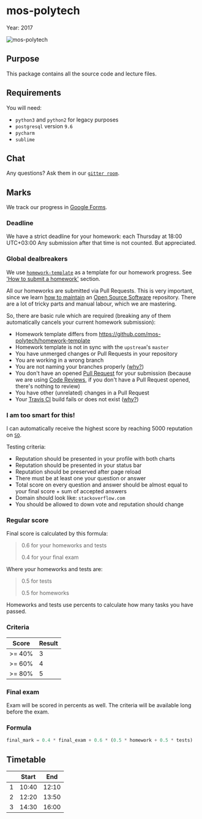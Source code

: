 # mos-polytech

Year: 2017

![mos-polytech](https://raw.githubusercontent.com/mos-polytech/2017/master/media/logo.jpg)


## Purpose

This package contains all the source code and lecture files.


## Requirements

You will need:

- `python3` and `python2` for legacy purposes
- `postgresql` version `9.6`
- `pycharm`
- `sublime`


## Chat

Any questions? Ask them in our [`gitter room`](https://gitter.im/sobolevn/mos-polytech).


## Marks

We track our progress in [Google Forms](https://docs.google.com/spreadsheets/d/1Q5MXKvTVWPuJ9ulgnDX4LcAejXU34vp8auTyxmLKM-A/edit?usp=sharing).

### Deadline

We have a strict deadline for your homework: each Thursday at 18:00 UTC+03:00
Any submission after that time is not counted. But appreciated.

### Global dealbreakers

We use [`homework-template`](https://github.com/mos-polytech/homework-template) as a template for our homework progress.
See ['How to submit a homework'](https://github.com/mos-polytech/homework-template#how-to-submit-a-homework) section.

All our homeworks are submitted via Pull Requests.
This is very important, since we learn [how to maintain](https://opensource.guide/how-to-contribute/) an [Open Source Software](https://en.wikipedia.org/wiki/Open-source_software) repository.
There are a lot of tricky parts and manual labour, which we are mastering.

So, there are basic rule which are required (breaking any of them automatically cancels your current homework submission):

- Homework template differs from https://github.com/mos-polytech/homework-template
- Homework template is not in sync with the `upstream`'s `master`
- You have unmerged changes or Pull Requests in your repository
- You are working in a wrong branch
- You are not naming your branches properly ([why?](http://nvie.com/posts/a-successful-git-branching-model/))
- You don't have an opened [Pull Request](https://gist.github.com/MarcDiethelm/7303312#how-to-make-a-clean-pull-request) for your submission (because we are using [Code Reviews](https://github.com/features/code-review/), if you don't have a Pull Request opened, there's nothing to review)
- You have other (unrelated) changes in a Pull Request
- Your [Travis CI](https://docs.travis-ci.com/user/for-beginners) build fails or does not exist ([why?](https://blog.codeship.com/continuous-integration-important/))

### I am too smart for this!

I can automatically receive the highest score
by reaching 5000 reputation on [`SO`](https://stackoverflow.com/).

Testing criteria:

- Reputation should be presented in your profile with both charts
- Reputation should be presented in your status bar
- Reputation should be preserved after page reload
- There must be at least one your question or answer
- Total score on every question and answer should be almost equal to your final score + sum of accepted answers
- Domain should look like: `stackoverflow.com`
- You should be allowed to down vote and reputation should change

### Regular score

Final score is calculated by this formula:

> 0.6 for your homeworks and tests
>
> 0.4 for your final exam
>

Where your homeworks and tests are:

> 0.5 for tests
>
> 0.5 for homeworks
>

Homeworks and tests use percents to calculate how many tasks you have passed.

### Criteria

| Score  | Result |
|--------|--------|
| >= 40% |    3   |
| >= 60% |    4   |
| >= 80% |    5   |

### Final exam

Exam will be scored in percents as well. The criteria will be available long before the exam.

### Formula

```python
final_mark = 0.4 * final_exam + 0.6 * (0.5 * homework + 0.5 * tests)
```


## Timetable

|   | Start |  End  |
|---|:-----:|:-----:|
| 1 | 10:40 | 12:10 |
| 2 | 12:20 | 13:50 |
| 3 | 14:30 | 16:00 |
